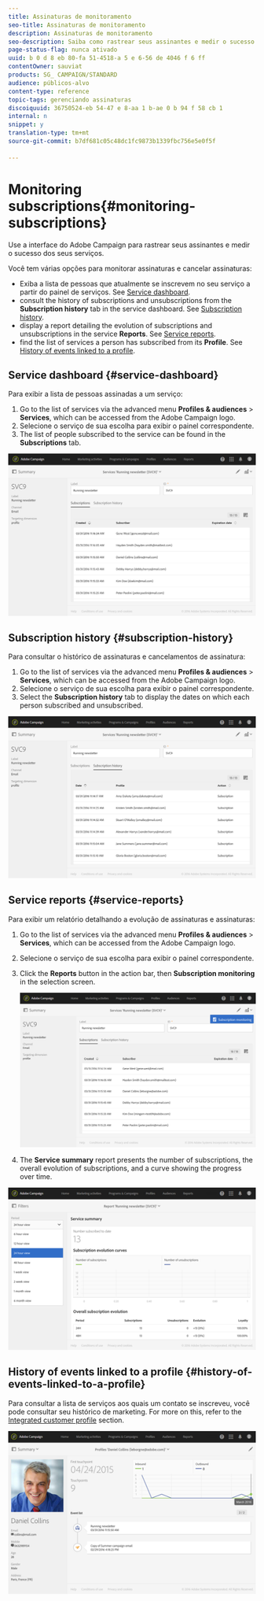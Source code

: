 ```yaml
---
title: Assinaturas de monitoramento
seo-title: Assinaturas de monitoramento
description: Assinaturas de monitoramento
seo-description: Saiba como rastrear seus assinantes e medir o sucesso dos seus serviços usando painéis e relatórios.
page-status-flag: nunca ativado
uuid: b 0 d 8 eb 80-fa 51-4518-a 5 e 6-56 de 4046 f 6 ff
contentOwner: sauviat
products: SG_ CAMPAIGN/STANDARD
audience: públicos-alvo
content-type: reference
topic-tags: gerenciando assinaturas
discoiquuid: 36750524-eb 54-47 e 8-aa 1 b-ae 0 b 94 f 58 cb 1
internal: n
snippet: y
translation-type: tm+mt
source-git-commit: b7df681c05c48dc1fc9873b1339fbc756e5e0f5f

---
```



# Monitoring subscriptions{#monitoring-subscriptions}

Use a interface do Adobe Campaign para rastrear seus assinantes e medir o sucesso dos seus serviços.

Você tem várias opções para monitorar assinaturas e cancelar assinaturas:

* Exiba a lista de pessoas que atualmente se inscrevem no seu serviço a partir do painel de serviços. See [Service dashboard](../../audiences/using/monitoring-subscriptions.md#service-dashboard).
* consult the history of subscriptions and unsubscriptions from the **Subscription history** tab in the service dashboard. See [Subscription history](../../audiences/using/monitoring-subscriptions.md#subscription-history).
* display a report detailing the evolution of subscriptions and unsubscriptions in the service **Reports**. See [Service reports](../../audiences/using/monitoring-subscriptions.md#service-reports).
* find the list of services a person has subscribed from its **Profile**. See [History of events linked to a profile](../../audiences/using/monitoring-subscriptions.md#history-of-events-linked-to-a-profile).

## Service dashboard {#service-dashboard}

Para exibir a lista de pessoas assinadas a um serviço:

1. Go to the list of services via the advanced menu **Profiles &amp; audiences** &gt; **Services**, which can be accessed from the Adobe Campaign logo.
1. Selecione o serviço de sua escolha para exibir o painel correspondente.
1. The list of people subscribed to the service can be found in the **Subscriptions** tab.

![](assets/lp_monitoring_subscriptions_1.png)

## Subscription history {#subscription-history}

Para consultar o histórico de assinaturas e cancelamentos de assinatura:

1. Go to the list of services via the advanced menu **Profiles &amp; audiences** &gt; **Services**, which can be accessed from the Adobe Campaign logo.
1. Selecione o serviço de sua escolha para exibir o painel correspondente.
1. Select the **Subscription history** tab to display the dates on which each person subscribed and unsubscribed.

![](assets/lp_monitoring_subscriptions_2.png)

## Service reports {#service-reports}

Para exibir um relatório detalhando a evolução de assinaturas e assinaturas:

1. Go to the list of services via the advanced menu **Profiles &amp; audiences** &gt; **Services**, which can be accessed from the Adobe Campaign logo.
1. Selecione o serviço de sua escolha para exibir o painel correspondente.
1. Click the **Reports** button in the action bar, then **Subscription monitoring** in the selection screen.

   ![](assets/lp_monitoring_subscriptions_3.png)

1. The **Service summary** report presents the number of subscriptions, the overall evolution of subscriptions, and a curve showing the progress over time.

![](assets/lp_monitoring_subscriptions_4.png)

## History of events linked to a profile {#history-of-events-linked-to-a-profile}

Para consultar a lista de serviços aos quais um contato se inscreveu, você pode consultar seu histórico de marketing. For more on this, refer to the [Integrated customer profile](../../audiences/using/integrated-customer-profile.md) section.

![](assets/lp_monitoring_subscriptions_5.png)

